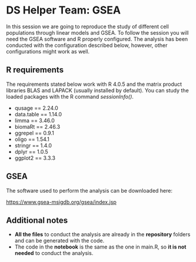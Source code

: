 # DS Helper Team: GSEA

In this session we are going to reproduce the study of different cell populations through linear models and GSEA. To follow the session you will need the GSEA software and R properly configured. The analysis has been conducted with the configuration described below, however, other configurations might work as well.

## R requirements

The requirements stated below work with R 4.0.5 and the matrix product libraries BLAS and LAPACK (usually installed by default). You can study the loaded packages with the R command *sessionInfo()*.

- qusage == 2.24.0
- data.table == 1.14.0
- limma == 3.46.0
- biomaRt == 2.46.3
- ggrepel == 0.9.1
- oligo == 1.54.1
- stringr == 1.4.0
- dplyr == 1.0.5
- ggplot2 == 3.3.3

## GSEA

The software used to perform the analysis can be downloaded here:

<https://www.gsea-msigdb.org/gsea/index.jsp>

## Additional notes

- **All the files** to conduct the analysis are already in the **repository** folders and can be generated with the code. 
- The code in the **notebook** is the same as the one in main.R, so **it is not needed** to conduct the analysis.
